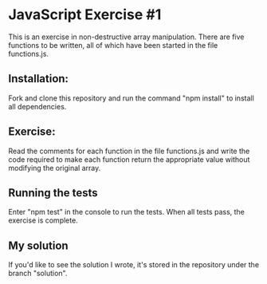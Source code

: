 # JavaScript Exercise #1

This is an exercise in non-destructive array manipulation. There are five functions to be
written, all of which have been started in the file functions.js. 

## Installation:

Fork and clone this repository and run the command "npm install" to install all dependencies.

## Exercise:

Read the comments for each function in the file functions.js and write the code required to make
each function return the appropriate value without modifying the original array.

## Running the tests

Enter "npm test" in the console to run the tests. When all tests pass, the exercise is complete.

## My solution

If you'd like to see the solution I wrote, it's stored in the repository under the branch "solution".